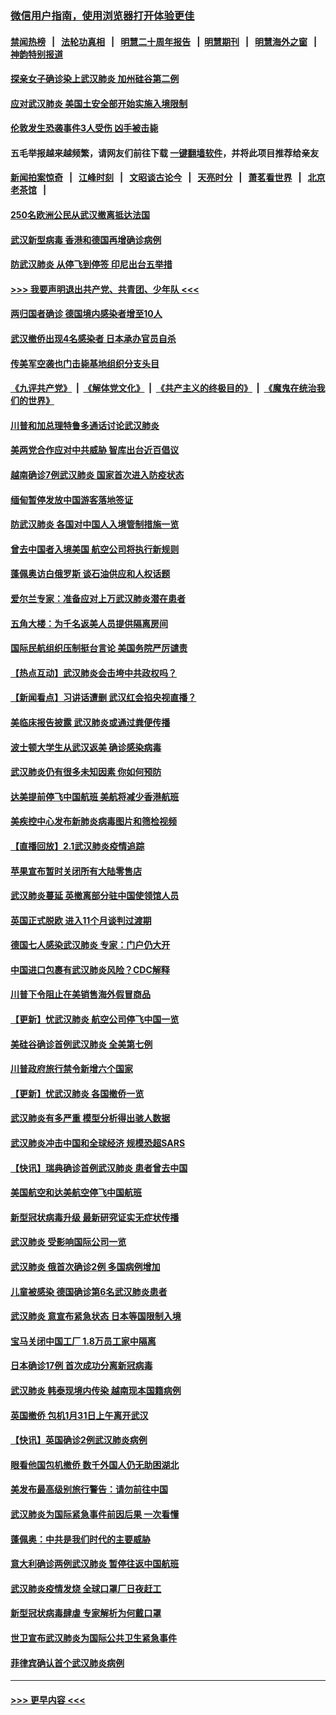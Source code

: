 ### [微信用户指南，使用浏览器打开体验更佳](https://github.com/gfw-breaker/banned-news1/blob/master/indexes/wechat-guide.md?t=0)
#### [禁闻热榜](热点新闻.md?t=0)  &nbsp;&nbsp;|&nbsp;&nbsp; [法轮功真相](https://github.com/gfw-breaker/truth/blob/master/README.md?t=0) &nbsp;&nbsp;|&nbsp;&nbsp; [明慧二十周年报告](https://github.com/gfw-breaker/mh-reports/blob/master/README.md?t=0) &nbsp;&nbsp;|&nbsp;&nbsp;[明慧期刊](https://github.com/gfw-breaker/mh-qikan) &nbsp;&nbsp;|&nbsp;&nbsp; [明慧海外之窗](https://github.com/gfw-breaker/mh-news/blob/master/README.md?t=0) &nbsp;&nbsp;|&nbsp;&nbsp; [神韵特别报道](https://github.com/gfw-breaker/mh-news/blob/master/shenyun.md?t=0)
#### [探亲女子确诊染上武汉肺炎 加州硅谷第二例](../pages/nsc418/n11839784.md?t=02031911) 
#### [应对武汉肺炎 美国土安全部开始实施入境限制](../pages/nsc418/n11839729.md?t=02031911) 
#### [伦敦发生恐袭事件3人受伤 凶手被击毙](../pages/nsc418/n11839442.md?t=02031911) 
#### 五毛举报越来越频繁，请网友们前往下载 [一键翻墙软件](https://github.com/gfw-breaker/ssr-accounts)，并将此项目推荐给亲友
#### [新闻拍案惊奇](https://github.com/gfw-breaker/banned-news1/blob/master/pages/link4.md) &nbsp;&nbsp;|&nbsp;&nbsp; [江峰时刻](https://github.com/gfw-breaker/banned-news1/blob/master/pages/link4.md) &nbsp;&nbsp;|&nbsp;&nbsp; [文昭谈古论今](https://github.com/gfw-breaker/banned-news1/blob/master/pages/link4.md) &nbsp;&nbsp;|&nbsp;&nbsp; [天亮时分](https://github.com/gfw-breaker/banned-news1/blob/master/pages/link4.md) &nbsp;&nbsp;|&nbsp;&nbsp; [萧茗看世界](https://github.com/gfw-breaker/banned-news1/blob/master/pages/link4.md) &nbsp;&nbsp;|&nbsp;&nbsp; [北京老茶馆](https://github.com/gfw-breaker/banned-news1/blob/master/pages/link4.md) &nbsp;&nbsp;|&nbsp;&nbsp; 
#### [250名欧洲公民从武汉撤离抵达法国](../pages/nsc418/n11839438.md?t=02031911) 
#### [武汉新型病毒 香港和德国再增确诊病例](../pages/nsc418/n11839381.md?t=02031911) 
#### [防武汉肺炎 从停飞到停签 印尼出台五举措](../pages/nsc418/n11839282.md?t=02031911) 
#### [>>> 我要声明退出共产党、共青团、少年队 <<<](https://github.com/begood0513/goodnews/blob/master/quit/letter.md) 
#### [两归国者确诊 德国境内感染者增至10人](../pages/nsc418/n11839164.md?t=02031911) 
#### [武汉撤侨出现4名感染者 日本承办官员自杀](../pages/nsc418/n11839044.md?t=02031911) 
#### [传美军空袭也门击毙基地组织分支头目](../pages/nsc418/n11839210.md?t=02031911) 
#### [《九评共产党》](https://github.com/begood0513/9ping.md/blob/master/README.md) &nbsp;|&nbsp; [《解体党文化》](../../../../jtdwh.md/blob/master/README.md)  &nbsp;|&nbsp; [《共产主义的终极目的》](../../../../gczydzjmd.md/blob/master/README.md) &nbsp;|&nbsp; [《魔鬼在统治我们的世界》](../../../../mgztzwmdsj.md/blob/master/README.md) 
#### [川普和加总理特鲁多通话讨论武汉肺炎](../pages/nsc418/n11839128.md?t=02031911) 
#### [美两党合作应对中共威胁 智库出台近百倡议](../pages/nsc418/n11838437.md?t=02031911) 
#### [越南确诊7例武汉肺炎 国家首次进入防疫状态](../pages/nsc418/n11838860.md?t=02031911) 
#### [缅甸暂停发放中国游客落地签证](../pages/nsc418/n11838730.md?t=02031911) 
#### [防武汉肺炎 各国对中国人入境管制措施一览](../pages/nsc418/n11838726.md?t=02031911) 
#### [曾去中国者入境美国 航空公司将执行新规则](../pages/nsc418/n11838375.md?t=02031911) 
#### [蓬佩奥访白俄罗斯 谈石油供应和人权话题](../pages/nsc418/n11838242.md?t=02031911) 
#### [爱尔兰专家：准备应对上万武汉肺炎潜在患者](../pages/nsc418/n11837978.md?t=02031911) 
#### [五角大楼：为千名返美人员提供隔离房间](../pages/nsc418/n11837831.md?t=02031911) 
#### [国际民航组织压制挺台言论 美国务院严厉谴责](../pages/nsc418/n11837791.md?t=02031911) 
#### [【热点互动】武汉肺炎会击垮中共政权吗？](../pages/nsc418/n11837779.md?t=02031911) 
#### [【新闻看点】习讲话遭删 武汉红会掐央视直播？](../pages/nsc418/n11837573.md?t=02031911) 
#### [美临床报告披露 武汉肺炎或通过粪便传播](../pages/nsc418/n11837626.md?t=02031911) 
#### [波士顿大学生从武汉返美 确诊感染病毒](../pages/nsc418/n11837580.md?t=02031911) 
#### [武汉肺炎仍有很多未知因素 你如何预防](../pages/nsc418/n11837666.md?t=02031911) 
#### [达美提前停飞中国航班 美航将减少香港航班](../pages/nsc418/n11837649.md?t=02031911) 
#### [美疾控中心发布新肺炎病毒图片和筛检视频](../pages/nsc418/n11837491.md?t=02031911) 
#### [【直播回放】2.1武汉肺炎疫情追踪](../pages/nsc418/n11837232.md?t=02031911) 
#### [苹果宣布暂时关闭所有大陆零售店](../pages/nsc418/n11837097.md?t=02031911) 
#### [武汉肺炎蔓延 英撤离部分驻中国使领馆人员](../pages/nsc418/n11837061.md?t=02031911) 
#### [英国正式脱欧 进入11个月谈判过渡期](../pages/nsc418/n11836911.md?t=02031911) 
#### [德国七人感染武汉肺炎 专家：门户仍大开](../pages/nsc418/n11836344.md?t=02031911) 
#### [中国进口包裹有武汉肺炎风险？CDC解释](../pages/nsc418/n11836321.md?t=02031911) 
#### [川普下令阻止在美销售海外假冒商品](../pages/nsc418/n11836261.md?t=02031911) 
#### [【更新】忧武汉肺炎 航空公司停飞中国一览](../pages/nsc418/n11835931.md?t=02031911) 
#### [美硅谷确诊首例武汉肺炎 全美第七例](../pages/nsc418/n11836093.md?t=02031911) 
#### [川普政府旅行禁令新增六个国家](../pages/nsc418/n11836083.md?t=02031911) 
#### [【更新】忧武汉肺炎 各国撤侨一览](../pages/nsc418/n11835673.md?t=02031911) 
#### [武汉肺炎有多严重 模型分析得出骇人数据](../pages/nsc418/n11835829.md?t=02031911) 
#### [武汉肺炎冲击中国和全球经济 规模恐超SARS](../pages/nsc418/n11835652.md?t=02031911) 
#### [【快讯】瑞典确诊首例武汉肺炎 患者曾去中国](../pages/nsc418/n11835675.md?t=02031911) 
#### [美国航空和达美航空停飞中国航班](../pages/nsc418/n11835567.md?t=02031911) 
#### [新型冠状病毒升级 最新研究证实无症状传播](../pages/nsc418/n11835589.md?t=02031911) 
#### [武汉肺炎 受影响国际公司一览](../pages/nsc418/n11835538.md?t=02031911) 
#### [武汉肺炎 俄首次确诊2例 多国病例增加](../pages/nsc418/n11835295.md?t=02031911) 
#### [儿童被感染 德国确诊第6名武汉肺炎患者](../pages/nsc418/n11835338.md?t=02031911) 
#### [武汉肺炎 意宣布紧急状态 日本等国限制入境](../pages/nsc418/n11835062.md?t=02031911) 
#### [宝马关闭中国工厂 1.8万员工家中隔离](../pages/nsc418/n11835128.md?t=02031911) 
#### [日本确诊17例 首次成功分离新冠病毒](../pages/nsc418/n11834975.md?t=02031911) 
#### [武汉肺炎 韩泰现境内传染 越南现本国籍病例](../pages/nsc418/n11834857.md?t=02031911) 
#### [英国撤侨 包机1月31日上午离开武汉](../pages/nsc418/n11834808.md?t=02031911) 
#### [【快讯】英国确诊2例武汉肺炎病例](../pages/nsc418/n11834824.md?t=02031911) 
#### [眼看他国包机撤侨 数千外国人仍无助困湖北](../pages/nsc418/n11834010.md?t=02031911) 
#### [美发布最高级别旅行警告：请勿前往中国](../pages/nsc418/n11834038.md?t=02031911) 
#### [武汉肺炎为国际紧急事件前因后果 一次看懂](../pages/nsc418/n11833893.md?t=02031911) 
#### [蓬佩奥：中共是我们时代的主要威胁](../pages/nsc418/n11833434.md?t=02031911) 
#### [意大利确诊两例武汉肺炎 暂停往返中国航班](../pages/nsc418/n11833483.md?t=02031911) 
#### [武汉肺炎疫情发烧 全球口罩厂日夜赶工](../pages/nsc418/n11833528.md?t=02031911) 
#### [新型冠状病毒肆虐 专家解析为何戴口罩](../pages/nsc418/n11833332.md?t=02031911) 
#### [世卫宣布武汉肺炎为国际公共卫生紧急事件](../pages/nsc418/n11833455.md?t=02031911) 
#### [菲律宾确认首个武汉肺炎病例](../pages/nsc418/n11833162.md?t=02031911) 

----
#### [ >>> 更早内容 <<< ](../indexes/nsc418-earlier.md)
